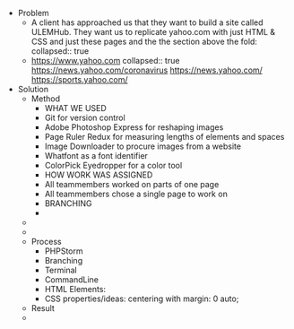 - Problem
	- A client has approached us that they want to build a site called ULEMHub. They want us to replicate yahoo.com with just HTML & CSS and just these pages and the the section above the fold:  
	  collapsed:: true
	- https://www.yahoo.com
	  collapsed:: true
	  https://news.yahoo.com/coronavirus
	  https://news.yahoo.com/
	  https://sports.yahoo.com/
- Solution
	- Method
		- WHAT WE USED
		- Git for version control
		- Adobe Photoshop Express for reshaping images
		- Page Ruler Redux for measuring lengths of elements and spaces
		- Image Downloader to procure images from a website
		- Whatfont as a font identifier
		- ColorPick Eyedropper for a color tool
		- HOW WORK WAS ASSIGNED
		- All teammembers worked on parts of one page
		- All teammembers chose a single page to work on
		- BRANCHING
		-
	-
	-
	- Process
		- PHPStorm
		- Branching
		- Terminal
		- CommandLine
		- HTML Elements:
		- CSS properties/ideas: centering with margin: 0 auto;
	- Result
	-